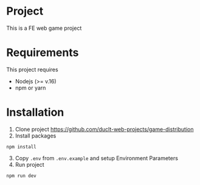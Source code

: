 # Project

This is a FE web game project

# Requirements

This project requires

- Nodejs (>= v.16)
- npm or yarn

# Installation

1. Clone project https://github.com/duclt-web-projects/game-distribution
2. Install packages

```
npm install
```

3. Copy `.env` from `.env.example` and setup Environment Parameters
4. Run project

```
npm run dev
```
